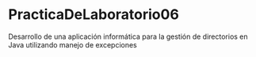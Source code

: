 # PracticaDeLaboratorio06
Desarrollo de una aplicación informática para la gestión de directorios en Java utilizando manejo de excepciones
